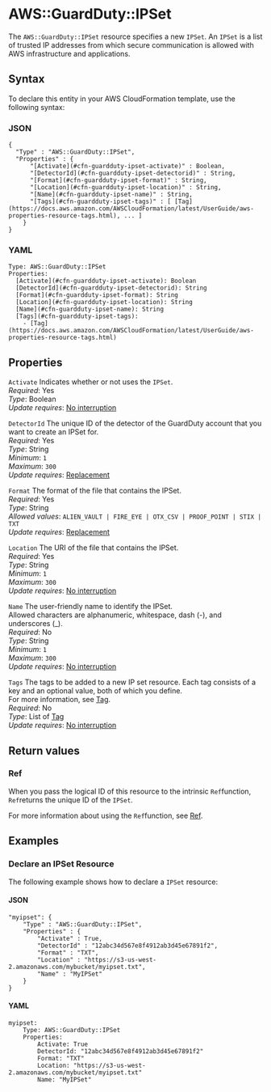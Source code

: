 # AWS::GuardDuty::IPSet<a name="aws-resource-guardduty-ipset"></a>

The `AWS::GuardDuty::IPSet` resource specifies a new `IPSet`\. An `IPSet` is a list of trusted IP addresses from which secure communication is allowed with AWS infrastructure and applications\.

## Syntax<a name="aws-resource-guardduty-ipset-syntax"></a>

To declare this entity in your AWS CloudFormation template, use the following syntax:

### JSON<a name="aws-resource-guardduty-ipset-syntax.json"></a>

```
{
  "Type" : "AWS::GuardDuty::IPSet",
  "Properties" : {
      "[Activate](#cfn-guardduty-ipset-activate)" : Boolean,
      "[DetectorId](#cfn-guardduty-ipset-detectorid)" : String,
      "[Format](#cfn-guardduty-ipset-format)" : String,
      "[Location](#cfn-guardduty-ipset-location)" : String,
      "[Name](#cfn-guardduty-ipset-name)" : String,
      "[Tags](#cfn-guardduty-ipset-tags)" : [ [Tag](https://docs.aws.amazon.com/AWSCloudFormation/latest/UserGuide/aws-properties-resource-tags.html), ... ]
    }
}
```

### YAML<a name="aws-resource-guardduty-ipset-syntax.yaml"></a>

```
Type: AWS::GuardDuty::IPSet
Properties: 
  [Activate](#cfn-guardduty-ipset-activate): Boolean
  [DetectorId](#cfn-guardduty-ipset-detectorid): String
  [Format](#cfn-guardduty-ipset-format): String
  [Location](#cfn-guardduty-ipset-location): String
  [Name](#cfn-guardduty-ipset-name): String
  [Tags](#cfn-guardduty-ipset-tags): 
    - [Tag](https://docs.aws.amazon.com/AWSCloudFormation/latest/UserGuide/aws-properties-resource-tags.html)
```

## Properties<a name="aws-resource-guardduty-ipset-properties"></a>

`Activate`  <a name="cfn-guardduty-ipset-activate"></a>
Indicates whether or not uses the `IPSet`\.  
*Required*: Yes  
*Type*: Boolean  
*Update requires*: [No interruption](https://docs.aws.amazon.com/AWSCloudFormation/latest/UserGuide/using-cfn-updating-stacks-update-behaviors.html#update-no-interrupt)

`DetectorId`  <a name="cfn-guardduty-ipset-detectorid"></a>
The unique ID of the detector of the GuardDuty account that you want to create an IPSet for\.  
*Required*: Yes  
*Type*: String  
*Minimum*: `1`  
*Maximum*: `300`  
*Update requires*: [Replacement](https://docs.aws.amazon.com/AWSCloudFormation/latest/UserGuide/using-cfn-updating-stacks-update-behaviors.html#update-replacement)

`Format`  <a name="cfn-guardduty-ipset-format"></a>
The format of the file that contains the IPSet\.  
*Required*: Yes  
*Type*: String  
*Allowed values*: `ALIEN_VAULT | FIRE_EYE | OTX_CSV | PROOF_POINT | STIX | TXT`  
*Update requires*: [Replacement](https://docs.aws.amazon.com/AWSCloudFormation/latest/UserGuide/using-cfn-updating-stacks-update-behaviors.html#update-replacement)

`Location`  <a name="cfn-guardduty-ipset-location"></a>
The URI of the file that contains the IPSet\.   
*Required*: Yes  
*Type*: String  
*Minimum*: `1`  
*Maximum*: `300`  
*Update requires*: [No interruption](https://docs.aws.amazon.com/AWSCloudFormation/latest/UserGuide/using-cfn-updating-stacks-update-behaviors.html#update-no-interrupt)

`Name`  <a name="cfn-guardduty-ipset-name"></a>
The user\-friendly name to identify the IPSet\.  
 Allowed characters are alphanumeric, whitespace, dash \(\-\), and underscores \(\_\)\.  
*Required*: No  
*Type*: String  
*Minimum*: `1`  
*Maximum*: `300`  
*Update requires*: [No interruption](https://docs.aws.amazon.com/AWSCloudFormation/latest/UserGuide/using-cfn-updating-stacks-update-behaviors.html#update-no-interrupt)

`Tags`  <a name="cfn-guardduty-ipset-tags"></a>
The tags to be added to a new IP set resource\. Each tag consists of a key and an optional value, both of which you define\.  
For more information, see [Tag](https://docs.aws.amazon.com/AWSCloudFormation/latest/UserGuide/aws-properties-resource-tags.html)\.   
*Required*: No  
*Type*: List of [Tag](https://docs.aws.amazon.com/AWSCloudFormation/latest/UserGuide/aws-properties-resource-tags.html)  
*Update requires*: [No interruption](https://docs.aws.amazon.com/AWSCloudFormation/latest/UserGuide/using-cfn-updating-stacks-update-behaviors.html#update-no-interrupt)

## Return values<a name="aws-resource-guardduty-ipset-return-values"></a>

### Ref<a name="aws-resource-guardduty-ipset-return-values-ref"></a>

 When you pass the logical ID of this resource to the intrinsic `Ref`function, `Ref`returns the unique ID of the `IPSet`\.

For more information about using the `Ref`function, see [Ref](https://docs.aws.amazon.com/AWSCloudFormation/latest/UserGuide/intrinsic-function-reference-ref.html)\.

## Examples<a name="aws-resource-guardduty-ipset--examples"></a>



### Declare an IPSet Resource<a name="aws-resource-guardduty-ipset--examples--Declare_an_IPSet_Resource"></a>

The following example shows how to declare a `IPSet` resource:

#### JSON<a name="aws-resource-guardduty-ipset--examples--Declare_an_IPSet_Resource--json"></a>

```
"myipset": {
    "Type" : "AWS::GuardDuty::IPSet",
    "Properties" : {
        "Activate" : True,
        "DetectorId" : "12abc34d567e8f4912ab3d45e67891f2",
        "Format" : "TXT",
        "Location" : "https://s3-us-west-2.amazonaws.com/mybucket/myipset.txt",
        "Name" : "MyIPSet"
    }
}
```

#### YAML<a name="aws-resource-guardduty-ipset--examples--Declare_an_IPSet_Resource--yaml"></a>

```
myipset:
    Type: AWS::GuardDuty::IPSet
    Properties:
        Activate: True
        DetectorId: "12abc34d567e8f4912ab3d45e67891f2"
        Format: "TXT"
        Location: "https://s3-us-west-2.amazonaws.com/mybucket/myipset.txt"
        Name: "MyIPSet"
```